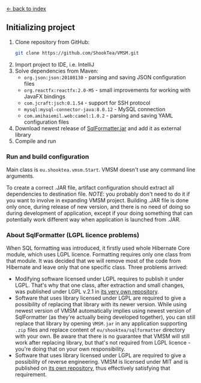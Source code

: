 [← back to index](../index.md)

## Initializing project

1. Clone repository from GitHub:
    ```bash
    git clone https://github.com/ShookTea/VMSM.git
    ```
1. Import project to IDE, i.e. IntelliJ
1. Solve dependencies from Maven:
    * `org.json:json:20180130` - parsing and saving JSON configuration files
    * `org.reactfx:reactfx:2.0-M5` - small improvements for working with JavaFX bindings
    * `com.jcraft:jsch:0.1.54` - support for SSH protocol
    * `mysql:mysql-connector-java:8.0.12` - MySQL connection
    * `com.amihaiemil.web:camel:1.0.2` - parsing and saving YAML configuration files
1. Download newest release of [SqlFormatter.jar](https://github.com/ShookTea/SqlFormatter/releases) and add it as external library
1. Compile and run

### Run and build configuration

Main class is `eu.shooktea.vmsm.Start`. VMSM doesn't use any command line arguments.

To create a correct .JAR file, artifact configuration should extract all dependencies to destination file. *NOTE*: you
probably don't need to do it if you want to involve in expanding VMSM project. Building .JAR file is done only once,
during release of new version, and there is no need of doing so during development of application, except if your
doing something that can potentially work different way when application is launched from .JAR.

### About SqlFormatter (LGPL licence problems)

When SQL formatting was introduced, it firstly used whole Hibernate Core module, which uses LGPL licence. Formatting
requires only one class from that module. It was decided that we will remove most of the code from Hibernate and
leave only that one specific class. Three problems arrived:
* Modifying software licensed under LGPL requires to publish it under LGPL. That's why that one class, after extraction
    and small changes, was published under LGPL v.2.1 in [its very own repository](https://github.com/ShookTea/SqlFormatter).
* Software that uses library licensed under LGPL are required to give a possibility of replacing that library with its
    newer version. While using newest version of VMSM automatically implies using newest version of SqlFormatter (as
    they're actually being developed together), you can still replace that library by opening `VMSM.jar` in any application
    supporting `.zip` files and replace content of `eu/shooktea/sqlformatter` directory with your own. Be aware that there
    is no guarantee that VMSM will still work after replacing library, but that's not required from LGPL licence - you're
    doing that on your own responsibility.
* Software that uses library licensed under LGPL are required to give a possibility of reverse engineering. VMSM is
    licensed under MIT and is published on [its own repository](https://github.com/ShookTea/VMSM), thus effectively
    satisfying that requirement. 
